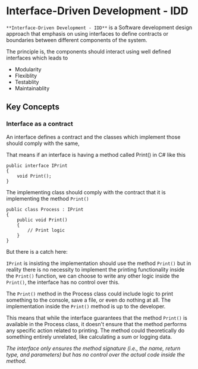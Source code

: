 # Interface-Driven Development - IDD

`**Interface-Driven Development - IDD**` is a Software development design approach that emphasis on using interfaces to define contracts or boundaries between different components of the system.

The principle is, the components should interact using well defined interfaces which leads to 

- Modularity
- Flexiblity
- Testablity
- Maintainablity

## Key Concepts

### Interface as a contract

An interface defines a contract and the classes which implement those should comply with the same,

That means if an interface is having a method called Print() in C# like this

```
public interface IPrint
{
	void Print();
}
```

The implementing class should comply with the contract that it is implementing the method `Print()`

```
public class Process : IPrint
{
	public void Print()
	{
		// Print logic
	}
}
```

But there is a catch here:

`IPrint` is insisting the implementation should use the method `Print()` but in reality there is no necessity to implement the printing functionality inside the `Print()` function, we can choose to write any other logic inside the `Print()`, the interface has no control over this.

The `Print()` method in the Process class could include logic to print something to the console, save a file, or even do nothing at all. The implementation inside the `Print()` method is up to the developer.

This means that while the interface guarantees that the method `Print()` is available in the Process class, it doesn't ensure that the method performs any specific action related to printing. The method could theoretically do something entirely unrelated, like calculating a sum or logging data.

_The interface only ensures the method signature (i.e., the name, return type, and parameters) but has no control over the actual code inside the method._



